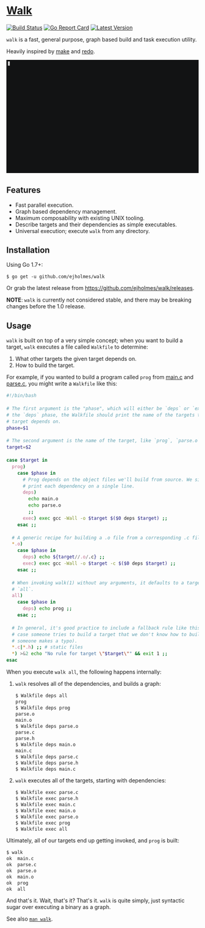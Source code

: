 # [Walk](http://ejholmes.github.io/walk/)

[![Build Status](https://travis-ci.org/ejholmes/walk.svg?branch=master)](https://travis-ci.org/ejholmes/walk)
[![Go Report Card](https://goreportcard.com/badge/github.com/ejholmes/walk)](https://goreportcard.com/report/github.com/ejholmes/walk)
[![Latest Version](https://img.shields.io/github/release/ejholmes/walk.svg?style=flat?maxAge=86400)](https://github.com/ejholmes/walk/releases)

`walk` is a fast, general purpose, graph based build and task execution utility.

Heavily inspired by [make](https://www.gnu.org/software/make/) and [redo](https://github.com/apenwarr/redo).

![](./docs/walk.gif)

## Features

* Fast parallel execution.
* Graph based dependency management.
* Maximum composability with existing UNIX tooling.
* Describe targets and their dependencies as simple executables.
* Universal execution; execute `walk` from any directory.

## Installation

Using Go 1.7+:

```console
$ go get -u github.com/ejholmes/walk
```

Or grab the latest release from https://github.com/ejholmes/walk/releases.

**NOTE**: `walk` is currently not considered stable, and there may be breaking changes before the 1.0 release.

## Usage

`walk` is built on top of a very simple concept; when you want to build a target, `walk` executes a file called `Walkfile` to determine:

1. What other targets the given target depends on.
2. How to build the target.

For example, if you wanted to build a program called `prog` from [main.c](./test/113-readme/main.c) and [parse.c](./test/113-readme/parse.c), you might write a `Walkfile` like this:

```bash
#!/bin/bash

# The first argument is the "phase", which will either be `deps` or `exec`. In
# the `deps` phase, the Walkfile should print the name of the targets that this
# target depends on.
phase=$1

# The second argument is the name of the target, like `prog`, `parse.o`, etc.
target=$2

case $target in
  prog)
    case $phase in
      # Prog depends on the object files we'll build from source. We simply
      # print each dependency on a single line.
      deps)
        echo main.o
        echo parse.o
        ;;
      exec) exec gcc -Wall -o $target $($0 deps $target) ;;
    esac ;;

  # A generic recipe for building a .o file from a corresponding .c file.
  *.o)
    case $phase in
      deps) echo ${target//.o/.c} ;;
      exec) exec gcc -Wall -o $target -c $($0 deps $target) ;;
    esac ;;

  # When invoking walk(1) without any arguments, it defaults to a target called
  # `all`.
  all)
    case $phase in
      deps) echo prog ;;
    esac ;;

  # In general, it's good practice to include a fallback rule like this, in
  # case someone tries to build a target that we don't know how to build (or
  # someone makes a typo).
  *.c|*.h) ;; # static files
  *) >&2 echo "No rule for target \"$target\"" && exit 1 ;;
esac
```

When you execute `walk all`, the following happens internally:

1. `walk` resolves all of the dependencies, and builds a graph:

    ```console
    $ Walkfile deps all
    prog
    $ Walkfile deps prog
    parse.o
    main.o
    $ Walkfile deps parse.o
    parse.c
    parse.h
    $ Walkfile deps main.o
    main.c
    $ Walkfile deps parse.c
    $ Walkfile deps parse.h
    $ Walkfile deps main.c
    ```

2. `walk` executes all of the targets, starting with dependencies:

    ```console
    $ Walkfile exec parse.c
    $ Walkfile exec parse.h
    $ Walkfile exec main.c
    $ Walkfile exec main.o
    $ Walkfile exec parse.o
    $ Walkfile exec prog
    $ Walkfile exec all
    ```

Ultimately, all of our targets end up getting invoked, and `prog` is built:

```console
$ walk
ok	main.c
ok	parse.c
ok	parse.o
ok	main.o
ok	prog
ok	all
```

And that's it. Wait, that's it? That's it. `walk` is quite simply, just syntactic sugar over executing a binary as a graph.

See also [`man walk`](http://ejholmes.github.io/walk/).
